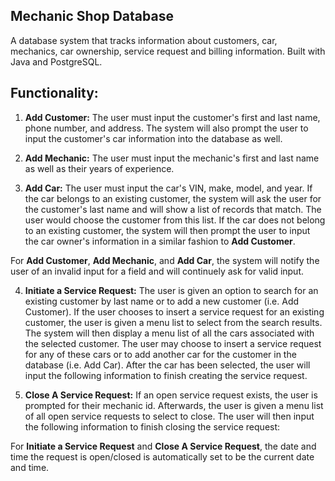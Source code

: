 ## Mechanic Shop Database
A database system that tracks information about customers, car, mechanics, car ownership, service request and billing information. Built with Java and PostgreSQL.

## Functionality:
 1. **Add Customer:** The user must input the customer's first and last name, phone number, and address. The system will also prompt the user to input the customer's car information into the database as well.

 2. **Add Mechanic:** The user must input the mechanic's first and last name as well as their years of experience.
   
 3. **Add Car:** The user must input the car's VIN, make, model, and year. If the car belongs to an existing customer, the system will ask the user for the customer's last name and will show a list of records that match. The user would choose the customer from this list. If the car does not belong to an existing customer, the system will then prompt the user to input the car owner's information in a similar fashion to **Add Customer**.
 
 For **Add Customer**, **Add Mechanic**, and **Add Car**, the system will notify the user of an invalid input for a field and will continuely ask for valid input.
 
 4. **Initiate a Service Request:** The user is given an option to search for an existing customer by last name or to add a new customer (i.e. Add Customer). If the user chooses to insert a service request for an existing customer, the user is given a menu list to select from the search results. The system will then display a menu list of all the cars associated with the selected customer. The user may choose to insert a service request for any of these cars or to add another car for the customer in the database (i.e. Add Car). After the car has been selected, the user will input the following information to finish creating the service request.

 5. **Close A Service Request:** If an open service request exists, the user is prompted for their mechanic id. Afterwards, the user is given a menu list of all open service requests to select to close. The user will then input the following information to finish closing the service request:
   
For **Initiate a Service Request** and **Close A Service Request**, the date and time the request is open/closed is automatically set to be the current date and time.

